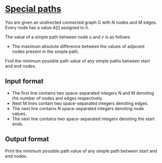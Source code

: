 # [Special paths][link]

You are given an undirected connected graph G with N nodes and M edges. Every node has a value A[i] assigned to it.

The value of a simple path between node u and v is as follows:

- The maximum absolute difference between the values of adjacent nodes present in the simple path.

Find the minimum possible path value of any simple paths between start and end nodes.

## Input format

- The first line contains two space-separated integers N and M denoting the number of nodes and edges respectively.
- Next M lines contain two space-separated integers denoting edges.
- The next line contains N space-separated integers denoting node values.
- The next line contains two space-separated integers denoting the start ends.

## Output format

Print the minimum possible path value of any simple path between start and end nodes.

[link]: https://www.hackerearth.com/practice/algorithms/searching/binary-search/practice-problems/algorithm/special-path-b3ac37d0/
